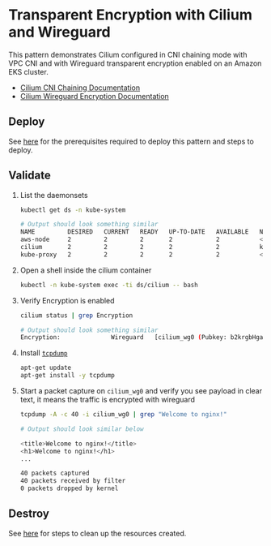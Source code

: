 # Transparent Encryption with Cilium and Wireguard

This pattern demonstrates Cilium configured in CNI chaining mode with VPC CNI and with Wireguard transparent encryption enabled on an Amazon EKS cluster.

- [Cilium CNI Chaining Documentation](https://docs.cilium.io/en/v1.12/gettingstarted/cni-chaining-aws-cni/)
- [Cilium Wireguard Encryption Documentation](https://docs.cilium.io/en/v1.12/gettingstarted/encryption-wireguard/)

## Deploy

See [here](https://aws-ia.github.io/terraform-aws-eks-blueprints/main/getting-started/#prerequisites) for the prerequisites required to deploy this pattern and steps to deploy.

## Validate

1. List the daemonsets

    ```sh
    kubectl get ds -n kube-system

    # Output should look something similar
    NAME         DESIRED   CURRENT   READY   UP-TO-DATE   AVAILABLE   NODE SELECTOR            AGE
    aws-node     2         2         2       2            2           <none>                   156m
    cilium       2         2         2       2            2           kubernetes.io/os=linux   152m
    kube-proxy   2         2         2       2            2           <none>                   156m
    ```

2. Open a shell inside the cilium container

    ```sh
    kubectl -n kube-system exec -ti ds/cilium -- bash
    ```

3. Verify Encryption is enabled

    ```sh
    cilium status | grep Encryption

    # Output should look something similar
    Encryption:              Wireguard   [cilium_wg0 (Pubkey: b2krgbHgaCsVWALMnFLiS/RekhhcE36PXEjQ7T8+mW0=, Port: 51871, Peers: 1)]
    ```

4. Install [`tcpdump`](https://www.tcpdump.org/)

    ```sh
    apt-get update
    apt-get install -y tcpdump
    ```

5. Start a packet capture on `cilium_wg0` and verify you see payload in clear text, it means the traffic is encrypted with wireguard

    ```sh
    tcpdump -A -c 40 -i cilium_wg0 | grep "Welcome to nginx!"

    # Output should look similar below

    <title>Welcome to nginx!</title>
    <h1>Welcome to nginx!</h1>
    ...

    40 packets captured
    40 packets received by filter
    0 packets dropped by kernel
    ```

## Destroy

See [here](https://aws-ia.github.io/terraform-aws-eks-blueprints/main/getting-started/#destroy) for steps to clean up the resources created.
